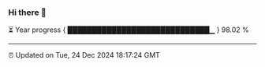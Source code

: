### Hi there 👋

⏳ Year progress { █████████████████████████████▁ } 98.02 %

---

⏰ Updated on Tue, 24 Dec 2024 18:17:24 GMT
